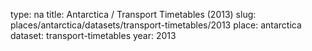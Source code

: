 type: na
title: Antarctica / Transport Timetables (2013)
slug: places/antarctica/datasets/transport-timetables/2013
place: antarctica
dataset: transport-timetables
year: 2013
